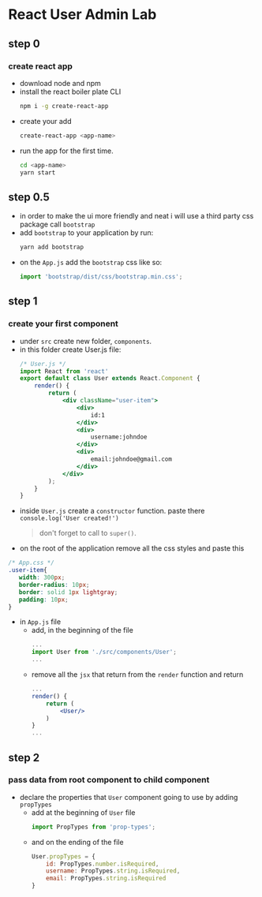 # React User Admin Lab

## step 0
### create react app

- download node and npm
- install the react boiler plate CLI
    ```sh
    npm i -g create-react-app
    ```
- create your add
    ```sh
    create-react-app <app-name>
    ```
- run the app for the first time.
    ```sh
    cd <app-name>
    yarn start
    ```

## step 0.5
- in order to make the ui more friendly and neat i will use a third party css package call `bootstrap`
- add `bootstrap` to your application by run:
    ```sh
    yarn add bootstrap
    ```
- on the `App.js` add the `bootstrap` css like so:
    ```jsx
    import 'bootstrap/dist/css/bootstrap.min.css';
    ```
## step 1
### create your first component

- under `src` create new folder, `components`.
- in this folder create  User.js file:
    ```jsx
    /* User.js */
    import React from 'react'
    export default class User extends React.Component {
        render() {
            return (
                <div className="user-item">
                    <div>
                        id:1
                    </div>
                    <div>
                        username:johndoe
                    </div>
                    <div>
                        email:johndoe@gmail.com
                    </div>
                </div>
            );
        }
    }
    ```
- inside `User.js` create a `constructor` function. paste there `console.log('User created!')`
    > don't forget to call to `super()`.
- on the root of the application remove all the css styles and paste this
```css
/* App.css */
.user-item{
   width: 300px;
   border-radius: 10px;
   border: solid 1px lightgray;
   padding: 10px;
}
```
- in `App.js` file
    - add, in the beginning of the file
        ```jsx
        ...
        import User from './src/components/User';
        ...
        ```
    - remove all the `jsx` that return from the `render` function and return 
        ```jsx
        ...
        render() {
            return (
                <User/>
            )
        }
        ...
        ```


## step 2
### pass data from root component to child component

- declare the properties that `User` component going to use by adding `propTypes`
    - add at the beginning of `User` file 
        ```jsx
        import PropTypes from 'prop-types';
        ```
    - and on the ending of the file
        ```jsx
        User.propTypes = {
            id: PropTypes.number.isRequired,
            username: PropTypes.string.isRequired,
            email: PropTypes.string.isRequired
        }
        ```
  
